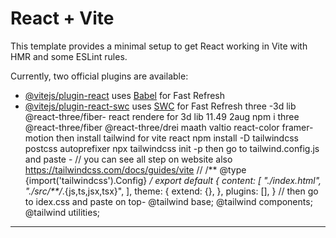 # React + Vite

This template provides a minimal setup to get React working in Vite with HMR and some ESLint rules.

Currently, two official plugins are available:

- [@vitejs/plugin-react](https://github.com/vitejs/vite-plugin-react/blob/main/packages/plugin-react/README.md) uses [Babel](https://babeljs.io/) for Fast Refresh
- [@vitejs/plugin-react-swc](https://github.com/vitejs/vite-plugin-react-swc) uses [SWC](https://swc.rs/) for Fast Refresh
three -3d lib
@react-three/fiber- react rendere for 3d lib
11.49 2aug npm i three @react-three/fiber @react-three/drei maath valtio react-color framer-motion
then install tailwind for vite react
npm install -D tailwindcss postcss autoprefixer
npx tailwindcss init -p
then go to tailwind.config.js and paste - // you can see all step on website also https://tailwindcss.com/docs/guides/vite
//
/** @type {import('tailwindcss').Config} */
export default {
  content: [
    "./index.html",
    "./src/**/*.{js,ts,jsx,tsx}",
  ],
  theme: {
    extend: {},
  },
  plugins: [],
}
//
then go to idex.css and paste on top- @tailwind base;
@tailwind components;
@tailwind utilities;
-----


